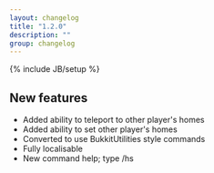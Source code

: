```yaml
---
layout: changelog
title: "1.2.0"
description: ""
group: changelog
---
```

{% include JB/setup %}

## New features

* Added ability to teleport to other player's homes
* Added ability to set other player's homes
* Converted to use BukkitUtilities style commands
* Fully localisable
* New command help; type /hs

